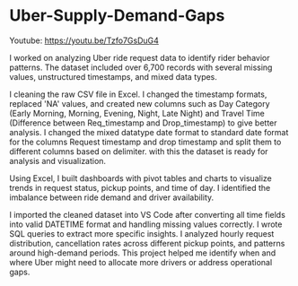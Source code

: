 # Uber-Supply-Demand-Gaps

Youtube: https://youtu.be/Tzfo7GsDuG4

I worked on analyzing Uber ride request data to identify rider behavior patterns. The dataset included over 6,700 records with several missing values, unstructured timestamps, and mixed data types.

I cleaning the raw CSV file in Excel. I changed the timestamp formats, replaced 'NA' values, and created new columns such as Day Category (Early Morning, Morning, Evening, Night, Late Night) and Travel Time (Difference between Req_timestamp and Drop_timestamp) to give better analysis. I changed the mixed datatype date format to standard date format for the columns Request timestamp and drop timestamp and split them to different columns based on delimiter. with this the dataset is ready for analysis and visualization.

Using Excel, I built dashboards with pivot tables and charts to visualize trends in request status, pickup points, and time of day. I identified the imbalance between ride demand and driver availability.

I imported the cleaned dataset into VS Code after converting all time fields into valid DATETIME format and handling missing values correctly. I wrote SQL queries to extract more specific insights. I analyzed hourly request distribution, cancellation rates across different pickup points, and patterns around high-demand periods. This project helped me identify when and where Uber might need to allocate more drivers or address operational gaps.
